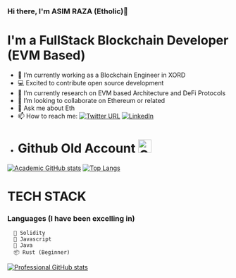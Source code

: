 ### Hi there, I'm ASIM RAZA (Etholic)👋

# I'm a FullStack Blockchain Developer (EVM Based)

- 🔭 I’m currently working as a Blockchain Engineer in XORD
- 💻 Excited to contribute open source development
- 🌱 I’m currently research on EVM based Architecture and DeFi Protocols
- 👯 I’m looking to collaborate on Ethereum or related
- 💬 Ask me about Eth
- 📫 How to reach me: [![Twitter URL](https://img.shields.io/twitter/url/https/twitter.com/Syed_AsimRN.svg?style=social&label=Follow%20%40Syed_AsimRN)](https://twitter.com/Syed_AsimRN) <a href="https://www.linkedin.com/in/asim-raza-76b32a185/">
    <img
      src="https://img.shields.io/static/v1?logo=linkedin&style=flat-square&color=0072b1&label=LinkedIn&message=%E2%98%86"
      alt="LinkedIn"
    />
  </a>
- # Github Old Account <a href="https://github.com/SyedAsimRazaNaqvi" target="_blank"><img src="https://raw.githubusercontent.com/nakulbhati/nakulbhati/master/contain/git.png" alt="GitHub" width="30"></a>
 [![Academic GitHub stats](https://github-readme-stats.vercel.app/api?username=SyedAsimRazaNaqvi)](https://github.com/SyedAsimRazaNaqvi/github-readme-stats)
   [![Top Langs](https://github-readme-stats.vercel.app/api/top-langs/?username=SyedAsimRazaNaqvi&layout=compact&langs_count=10)](https://github.com/SyedAsimRazaNaqvi/github-readme-stats)
</details>

# TECH STACK
  ###  Languages (I have been excelling in)
  
      🐍 Solidity
      🤖 Javascript
      🦾 Java
      📦 Rust (Beginner)

<!--
**SAsimRaza/SAsimRaza** is a ✨ _special_ ✨ repository because its `README.md` (this file) appears on your GitHub profile.

- 🔭 I’m currently working on ...
- 🌱 I’m currently learning ...
- 👯 I’m looking to collaborate on ...
- 🤔 I’m looking for help with ...
- 💬 Ask me about ...
- 📫 How to reach me: ...

-->


  













[![Professional GitHub stats](https://github-readme-stats.vercel.app/api?username=SAsimRaza)](https://github.com/SAsimRaza/github-readme-stats)


